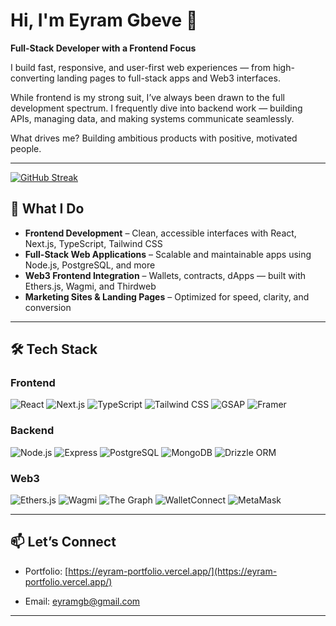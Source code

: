 # Hi, I'm Eyram Gbeve 👋  
**Full-Stack Developer with a Frontend Focus**

I build fast, responsive, and user-first web experiences — from high-converting landing pages to full-stack apps and Web3 interfaces.

While frontend is my strong suit, I’ve always been drawn to the full development spectrum. I frequently dive into backend work — building APIs, managing data, and making systems communicate seamlessly.

What drives me? Building ambitious products with positive, motivated people.

---

[![GitHub Streak](https://streak-stats.demolab.com/?user=Eyram-gb)](https://git.io/streak-stats)

## 🚀 What I Do

- **Frontend Development** – Clean, accessible interfaces with React, Next.js, TypeScript, Tailwind CSS
- **Full-Stack Web Applications** – Scalable and maintainable apps using Node.js, PostgreSQL, and more
- **Web3 Frontend Integration** – Wallets, contracts, dApps — built with Ethers.js, Wagmi, and Thirdweb
- **Marketing Sites & Landing Pages** – Optimized for speed, clarity, and conversion

---

## 🛠️ Tech Stack

### Frontend
![React](https://img.shields.io/badge/-React-61DAFB?logo=react&logoColor=white&style=flat)
![Next.js](https://img.shields.io/badge/-Next.js-000000?logo=next.js&logoColor=white&style=flat)
![TypeScript](https://img.shields.io/badge/-TypeScript-3178C6?logo=typescript&logoColor=white&style=flat)
![Tailwind CSS](https://img.shields.io/badge/-Tailwind-06B6D4?logo=tailwindcss&logoColor=white&style=flat)
![GSAP](https://img.shields.io/badge/-GSAP-88CE02?style=flat&logo=data:image/svg+xml;base64,...) <!-- Replace with base64 or hosted icon if needed -->
![Framer](https://img.shields.io/badge/-Framer_Motion-0055FF?style=flat&logo=framer)

### Backend
![Node.js](https://img.shields.io/badge/-Node.js-339933?logo=node.js&logoColor=white&style=flat)
![Express](https://img.shields.io/badge/-Express-000000?logo=express&logoColor=white&style=flat)
![PostgreSQL](https://img.shields.io/badge/-PostgreSQL-336791?logo=postgresql&logoColor=white&style=flat)
![MongoDB](https://img.shields.io/badge/-MongoDB-47A248?logo=mongodb&logoColor=white&style=flat)
![Drizzle ORM](https://img.shields.io/badge/-Drizzle%20ORM-black?style=flat)

### Web3
![Ethers.js](https://img.shields.io/badge/-Ethers.js-24339B?style=flat)
![Wagmi](https://img.shields.io/badge/-Wagmi-000000?style=flat)
![The Graph](https://img.shields.io/badge/-The_Graph-6747ED?style=flat)
![WalletConnect](https://img.shields.io/badge/-WalletConnect-3B99FC?style=flat)
![MetaMask](https://img.shields.io/badge/-MetaMask-E27625?style=flat)

---

## 📫 Let’s Connect

- Portfolio: [https://eyram-portfolio.vercel.app/](https://eyram-portfolio.vercel.app/)

- Email: [eyramgb@gmail.com](mailto:eyramgb@gmail.com)

---

